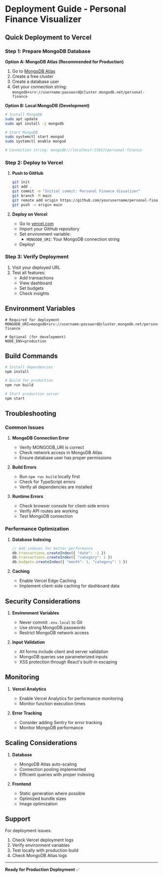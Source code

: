 # Deployment Guide - Personal Finance Visualizer

## Quick Deployment to Vercel

### Step 1: Prepare MongoDB Database

**Option A: MongoDB Atlas (Recommended for Production)**
1. Go to [MongoDB Atlas](https://www.mongodb.com/cloud/atlas)
2. Create a free cluster
3. Create a database user
4. Get your connection string: `mongodb+srv://username:password@cluster.mongodb.net/personal-finance`

**Option B: Local MongoDB (Development)**
```bash
# Install MongoDB
sudo apt update
sudo apt install -y mongodb

# Start MongoDB
sudo systemctl start mongod
sudo systemctl enable mongod

# Connection string: mongodb://localhost:27017/personal-finance
```

### Step 2: Deploy to Vercel

1. **Push to GitHub**
   ```bash
   git init
   git add .
   git commit -m "Initial commit: Personal Finance Visualizer"
   git branch -M main
   git remote add origin https://github.com/yourusername/personal-finance-visualizer.git
   git push -u origin main
   ```

2. **Deploy on Vercel**
   - Go to [vercel.com](https://vercel.com)
   - Import your GitHub repository
   - Set environment variable:
     - `MONGODB_URI`: Your MongoDB connection string
   - Deploy!

### Step 3: Verify Deployment

1. Visit your deployed URL
2. Test all features:
   - Add transactions
   - View dashboard
   - Set budgets
   - Check insights

## Environment Variables

```env
# Required for deployment
MONGODB_URI=mongodb+srv://username:password@cluster.mongodb.net/personal-finance

# Optional (for development)
NODE_ENV=production
```

## Build Commands

```bash
# Install dependencies
npm install

# Build for production
npm run build

# Start production server
npm start
```

## Troubleshooting

### Common Issues

1. **MongoDB Connection Error**
   - Verify MONGODB_URI is correct
   - Check network access in MongoDB Atlas
   - Ensure database user has proper permissions

2. **Build Errors**
   - Run `npm run build` locally first
   - Check for TypeScript errors
   - Verify all dependencies are installed

3. **Runtime Errors**
   - Check browser console for client-side errors
   - Verify API routes are working
   - Test MongoDB connection

### Performance Optimization

1. **Database Indexing**
   ```javascript
   // Add indexes for better performance
   db.transactions.createIndex({ "date": -1 })
   db.transactions.createIndex({ "category": 1 })
   db.budgets.createIndex({ "month": 1, "category": 1 })
   ```

2. **Caching**
   - Enable Vercel Edge Caching
   - Implement client-side caching for dashboard data

## Security Considerations

1. **Environment Variables**
   - Never commit `.env.local` to Git
   - Use strong MongoDB passwords
   - Restrict MongoDB network access

2. **Input Validation**
   - All forms include client and server validation
   - MongoDB queries use parameterized inputs
   - XSS protection through React's built-in escaping

## Monitoring

1. **Vercel Analytics**
   - Enable Vercel Analytics for performance monitoring
   - Monitor function execution times

2. **Error Tracking**
   - Consider adding Sentry for error tracking
   - Monitor MongoDB performance

## Scaling Considerations

1. **Database**
   - MongoDB Atlas auto-scaling
   - Connection pooling implemented
   - Efficient queries with proper indexing

2. **Frontend**
   - Static generation where possible
   - Optimized bundle sizes
   - Image optimization

## Support

For deployment issues:
1. Check Vercel deployment logs
2. Verify environment variables
3. Test locally with production build
4. Check MongoDB Atlas logs

---

**Ready for Production Deployment** ✅

